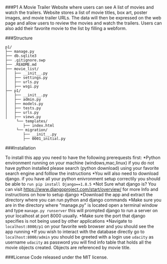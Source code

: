 ###P1
A Movie Trailer Website where users can see A list of movies and watch the trailers. Website stores a list of movie titles, box art, poster images, and movie trailer URLs. The data will then be expressed on the web page and allow users to review the movies and watch the trailers. Users can also add their favorite movie to the list by filling a webform.

###Structure
```
p1/
├── manage.py
├── db.sqlite3
├── .gitignore.swp
├── .README.md
├── movie_list/
│   ├── __init__.py
│   ├── settings.py
│   ├── urls.py
│   ├── wsgi.py
├── p1/
│   ├── __init__.py
│   ├── admin.py
│   ├── models.py
│   ├── tests.py
│   ├── urls.py
│   ├── views.py
	 └── templates/
	    ├── index.html
	 └── migration/
		├── __init__.py
		├── 0001_initial.py

```		
###Installation

To install this app you need to have the following prerequests first:
*Python environment running on your machine (windows,mac,linux) if you do not have python installed please search (python download) using your favorite search engine and folllow the instructions
*You will also need to download django. 
if you have all your python enivronment setup correctily you should be able to `run pip install Django==1.8.5`
*Not Sure what django is?
You can visit https://www.djangoproject.com/start/overview/ for more Info and instructions on how to setup django
*Download the app and extract the directory where you can run python and django commands
*Make sure you are in the directory where "manage.py" is located open a terminal window and type `manage.py runserver`
this will prompted django to run a server on your localhost at port 8000 usually.
*Make sure the port that django specifies is not being used by other applications
*Navigate to `localhost:8000/p1` on your favorite web browser and you should see the app running
*If you wish to interact with the database directly go to `localhost:8000/admin` you should be greeted with a login use `udacity` as username `udacity` as password
you will find info table that holds all the movie objects created. Objects are referenced by movie title.


###License
Code released under the MIT license. 

